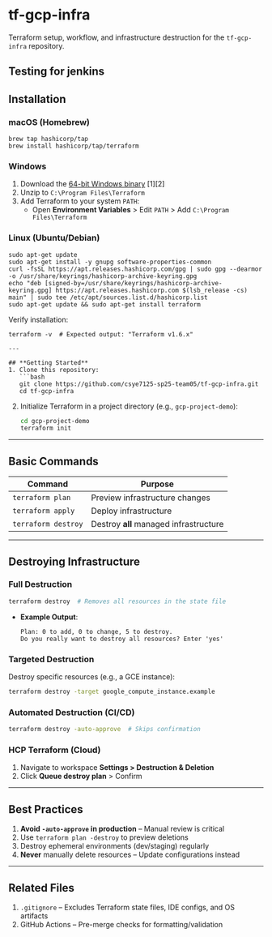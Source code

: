 # tf-gcp-infra

Terraform setup, workflow, and infrastructure destruction for the `tf-gcp-infra` repository.

Testing for jenkins
---

## **Installation**

### **macOS (Homebrew)**

```
brew tap hashicorp/tap
brew install hashicorp/tap/terraform
```

### **Windows**

1. Download the [64-bit Windows binary](https://developer.hashicorp.com/terraform/downloads) [1][2]
2. Unzip to `C:\Program Files\Terraform`
3. Add Terraform to your system `PATH`:
   - Open **Environment Variables** > Edit `PATH` > Add `C:\Program Files\Terraform`

### **Linux (Ubuntu/Debian)**

```
sudo apt-get update
sudo apt-get install -y gnupg software-properties-common
curl -fsSL https://apt.releases.hashicorp.com/gpg | sudo gpg --dearmor -o /usr/share/keyrings/hashicorp-archive-keyring.gpg
echo "deb [signed-by=/usr/share/keyrings/hashicorp-archive-keyring.gpg] https://apt.releases.hashicorp.com $(lsb_release -cs) main" | sudo tee /etc/apt/sources.list.d/hashicorp.list
sudo apt-get update && sudo apt-get install terraform
```

Verify installation:

````
terraform -v  # Expected output: "Terraform v1.6.x"

---

## **Getting Started**
1. Clone this repository:
   ```bash
   git clone https://github.com/csye7125-sp25-team05/tf-gcp-infra.git
   cd tf-gcp-infra
````

2. Initialize Terraform in a project directory (e.g., `gcp-project-demo`):
   ```bash
   cd gcp-project-demo
   terraform init
   ```

---

## **Basic Commands**

| Command             | Purpose                                |
| ------------------- | -------------------------------------- |
| `terraform plan`    | Preview infrastructure changes         |
| `terraform apply`   | Deploy infrastructure                  |
| `terraform destroy` | Destroy **all** managed infrastructure |

---

## **Destroying Infrastructure**

### Full Destruction

```bash
terraform destroy  # Removes all resources in the state file
```

- **Example Output**:
  ```
  Plan: 0 to add, 0 to change, 5 to destroy.
  Do you really want to destroy all resources? Enter 'yes'
  ```

### Targeted Destruction

Destroy specific resources (e.g., a GCE instance):

```bash
terraform destroy -target google_compute_instance.example
```

### Automated Destruction (CI/CD)

```bash
terraform destroy -auto-approve  # Skips confirmation
```

### HCP Terraform (Cloud)

1. Navigate to workspace **Settings > Destruction & Deletion**
2. Click **Queue destroy plan** > Confirm

---

## **Best Practices**

1. **Avoid `-auto-approve` in production** – Manual review is critical
2. Use `terraform plan -destroy` to preview deletions
3. Destroy ephemeral environments (dev/staging) regularly
4. **Never** manually delete resources – Update configurations instead

---

## **Related Files**

1. `.gitignore` – Excludes Terraform state files, IDE configs, and OS artifacts
2. GitHub Actions – Pre-merge checks for formatting/validation
